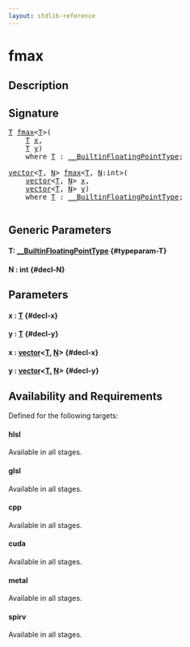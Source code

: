 ```yaml
---
layout: stdlib-reference
---
```


# fmax

## Description





## Signature 

<pre>
<a href="/stdlib-reference/global-decls/fmax#typeparam-T" class="code_type">T</a> <a href="/stdlib-reference/global-decls/fmax">fmax</a>&lt;<a href="/stdlib-reference/global-decls/fmax#typeparam-T" class="code_type">T</a>&gt;(
    <a href="/stdlib-reference/global-decls/fmax#typeparam-T" class="code_type">T</a> <a href="/stdlib-reference/global-decls/fmax#decl-x" class="code_param">x</a>,
    <a href="/stdlib-reference/global-decls/fmax#typeparam-T" class="code_type">T</a> <a href="/stdlib-reference/global-decls/fmax#decl-y" class="code_param">y</a>)
    <span class='code_keyword'>where</span> <a href="/stdlib-reference/global-decls/fmax#typeparam-T" class="code_type">T</a> : <a href="/stdlib-reference/interfaces/BuiltinFloatingPointType/index" class="code_type">__BuiltinFloatingPointType</a>;

<a href="/stdlib-reference/types/vector/index" class="code_type">vector</a>&lt;<a href="/stdlib-reference/global-decls/fmax#typeparam-T" class="code_type">T</a>, <a href="/stdlib-reference/global-decls/fmax#decl-N" class="code_var">N</a>&gt; <a href="/stdlib-reference/global-decls/fmax">fmax</a>&lt;<a href="/stdlib-reference/global-decls/fmax#typeparam-T" class="code_type">T</a>, <a href="/stdlib-reference/global-decls/fmax#decl-N" class="code_var">N</a>:<span class="code_keyword">int</span>&gt;(
    <a href="/stdlib-reference/types/vector/index" class="code_type">vector</a>&lt;<a href="/stdlib-reference/global-decls/fmax#typeparam-T" class="code_type">T</a>, <a href="/stdlib-reference/global-decls/fmax#decl-N" class="code_var">N</a>&gt; <a href="/stdlib-reference/global-decls/fmax#decl-x" class="code_param">x</a>,
    <a href="/stdlib-reference/types/vector/index" class="code_type">vector</a>&lt;<a href="/stdlib-reference/global-decls/fmax#typeparam-T" class="code_type">T</a>, <a href="/stdlib-reference/global-decls/fmax#decl-N" class="code_var">N</a>&gt; <a href="/stdlib-reference/global-decls/fmax#decl-y" class="code_param">y</a>)
    <span class='code_keyword'>where</span> <a href="/stdlib-reference/global-decls/fmax#typeparam-T" class="code_type">T</a> : <a href="/stdlib-reference/interfaces/BuiltinFloatingPointType/index" class="code_type">__BuiltinFloatingPointType</a>;

</pre>

## Generic Parameters

#### T: [\_\_BuiltinFloatingPointType](/stdlib-reference/interfaces/BuiltinFloatingPointType/index) {#typeparam-T}
#### N  : int {#decl-N}

## Parameters

#### x  : [T](/stdlib-reference/global-decls/fmax#typeparam-T) {#decl-x}
#### y  : [T](/stdlib-reference/global-decls/fmax#typeparam-T) {#decl-y}
#### x  : [vector](/stdlib-reference/types/vector/index)\<[T](/stdlib-reference/types/vector/index#typeparam-T), [N](/stdlib-reference/types/vector/index#decl-N)\> {#decl-x}
#### y  : [vector](/stdlib-reference/types/vector/index)\<[T](/stdlib-reference/types/vector/index#typeparam-T), [N](/stdlib-reference/types/vector/index#decl-N)\> {#decl-y}

## Availability and Requirements

Defined for the following targets:

#### hlsl
Available in all stages.

#### glsl
Available in all stages.

#### cpp
Available in all stages.

#### cuda
Available in all stages.

#### metal
Available in all stages.

#### spirv
Available in all stages.




